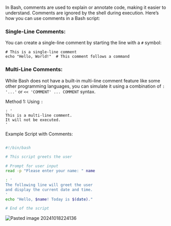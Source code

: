 

In Bash, comments are used to explain or annotate code, making it easier to understand. Comments are ignored by the shell during execution. Here’s how you can use comments in a Bash script:

### Single-Line Comments:

You can create a single-line comment by starting the line with a `#` symbol:

```
# This is a single-line comment
echo "Hello, World!"  # This comment follows a command

```

### Multi-Line Comments:

While Bash does not have a built-in multi-line comment feature like some other programming languages, you can simulate it using a combination of `: '...'` or `<< 'COMMENT' ... COMMENT` syntax.

Method 1: Using `:`

```
: '
This is a multi-line comment.
It will not be executed.
'

```

Example Script with Comments:

```bash

#!/bin/bash

# This script greets the user

# Prompt for user input
read -p "Please enter your name: " name

: '
The following line will greet the user
and display the current date and time.
'
echo "Hello, $name! Today is $(date)."

# End of the script

```

![Pasted image 20241018224136](https://github.com/user-attachments/assets/754a837b-aa9a-42a4-8556-15535867279b)
